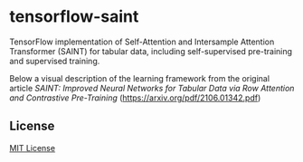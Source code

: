 # tensorflow-saint
TensorFlow implementation of Self-Attention and Intersample Attention Transformer (SAINT) for tabular data, including self-supervised pre-training and supervised training.

Below a visual description of the learning framework from the original article *SAINT: Improved Neural Networks for Tabular Data via Row Attention and Contrastive Pre-Training* (https://arxiv.org/pdf/2106.01342.pdf)

## License
[MIT License](LICENSE)
